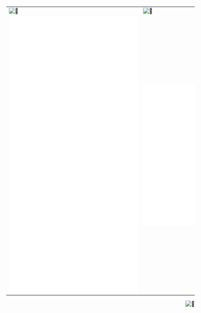 <table>
<tbody>
  <tr>
    <td>
      <img align="left" width="345" alt="🦑" src="https://64.media.tumblr.com/62710c9aed5c3f4b7d23700e39bf13a6/ac2a7e65e2f3ff68-50/s540x810/41fb833ef965bec6fbfb06bc9199fa0455457726.gif">
    </td>
    <td valign="top">
      <img align="right" width="180" alt="🦑" src="https://count.getloli.com/get/@:linuxmobile?theme=rule34">
    </td>
  </tr>
  <tr>
    <td>
      <img align="left" alt="🦑" src="/general.svg">
    </td>
    <td>
      <img align="right" alt="🦑" src="/medias.svg">
    </td>
  </tr>
</tbody>
</table>
<img align="right" alt="🦑" src="https://user-images.githubusercontent.com/22963968/114021347-e3c48b80-9870-11eb-8bc8-998bf39b4d0d.png">
